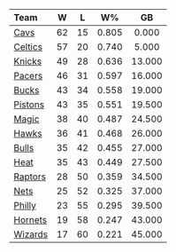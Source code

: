 | Team                            |  W  |  L  |  W%   |   GB   |
|:--------------------------------|:---:|:---:|:-----:|:------:|
| [Cavs](/r/clevelandcavs)        | 62  | 15  | 0.805 | 0.000  |
| [Celtics](/r/bostonceltics)     | 57  | 20  | 0.740 | 5.000  |
| [Knicks](/r/NYKnicks)           | 49  | 28  | 0.636 | 13.000 |
| [Pacers](/r/pacers)             | 46  | 31  | 0.597 | 16.000 |
| [Bucks](/r/MkeBucks)            | 43  | 34  | 0.558 | 19.000 |
| [Pistons](/r/DetroitPistons)    | 43  | 35  | 0.551 | 19.500 |
| [Magic](/r/OrlandoMagic)        | 38  | 40  | 0.487 | 24.500 |
| [Hawks](/r/AtlantaHawks)        | 36  | 41  | 0.468 | 26.000 |
| [Bulls](/r/chicagobulls)        | 35  | 42  | 0.455 | 27.000 |
| [Heat](/r/heat)                 | 35  | 43  | 0.449 | 27.500 |
| [Raptors](/r/torontoraptors)    | 28  | 50  | 0.359 | 34.500 |
| [Nets](/r/GoNets)               | 25  | 52  | 0.325 | 37.000 |
| [Philly](/r/sixers)             | 23  | 55  | 0.295 | 39.500 |
| [Hornets](/r/CharlotteHornets)  | 19  | 58  | 0.247 | 43.000 |
| [Wizards](/r/washingtonwizards) | 17  | 60  | 0.221 | 45.000 |